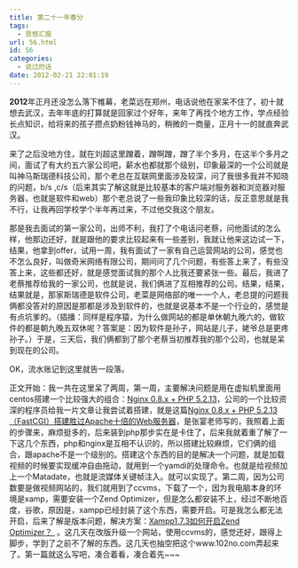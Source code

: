 ```yaml
---
title: 第二十一年春分
tags:
  - 思想汇报
url: 56.html
id: 56
categories:
  - 说过的话
date: 2012-02-21 22:01:19
---
```


**2012**年正月还没怎么落下帷幕，老菜远在郑州，电话说他在家呆不住了，初十就想去武汉，去年年底的打算就是回家过个好年，来年了再找个地方工作，学点经验长点知识，给将来的孩子攒点奶粉钱神马的，稍微的一商量，正月十一的就直奔武汉。

来了之后没地方住，就在刘超这里蹭着，蹭啊蹭，蹭了半个多月，在这半个多月之间，面试了有大约五六家公司吧，薪水也都就那个级别，印象最深的一个公司就是叫神马斯瑞德科技公司，那个老总在互联网里面涉及较深，问了我很多我并不知晓的问题，b/s ,c/s（后来其实了解这就是比较基本的客户端对服务器和浏览器对服务器，也就是软件和web）那个老总说了一些我印象比较深的话，反正意思就是我不行，让我再回学校学个半年再过来，不过他交我这个朋友。

那是我去面试的第一家公司，出师不利，我打了个电话问老蔡，问他面试的怎么样，他那边还好，就是跟他的要求比较起来有一些差别，我就让他来这边试一下，结果，他拿到offer，试用一周，我有面试了一家有自己运营网站的公司，感觉也不怎么良好，叫做奇米网络有限公司，期间问了几个问题，有些答上来了，有些没答上来，这些都还好，就是感觉面试我的那个人比我还要紧张一些。最后，我进了老蔡推荐给我的一家公司，也就是说，我们俩进了互相推荐的公司。结果，结果，结果就是，那家斯瑞德是软件公司，老菜是网络部的唯一一个人，老总提的问题我俩都没答对的原因是那都是涉及到软件的，也就是说基本不是一个行业的，感觉是有点坑爹的。（插播：同样是程序猿，为什么做网站的都是单休朝九晚六的，做软件的都是朝九晚五双休呢？答案是：因为软件是孙子，网站是儿子，姥爷总是更疼孙子。）于是，三天后，我们俩都到了那个老蔡当初推荐我的那个公司，也就是呆到现在的公司。

OK，流水账记到这里就告一段落。

正文开始：我一共在这里呆了两周，第一周，主要解决问题是用在虚拟机里面用centos搭建一个比较强大的组合：[Nginx 0.8.x + PHP 5.2.13](http://www.102no.com/wordpress/?p=26 "详细阅读 Nginx 0.8.x + PHP 5.2.13（FastCGI）搭建胜过Apache十倍的Web服务器")，公司的一个比较资深的程序员给我一片文章让我尝试着搭建，就是这篇[Nginx 0.8.x + PHP 5.2.13（FastCGI）搭建胜过Apache十倍的Web服务器](http://www.102no.com/wordpress/?p=26 "Nginx 0.8.x + PHP 5.2.13（FastCGI）搭建胜过Apache十倍的Web服务器")，是张宴老师写的，我照着上面的步骤来，麻烦挺多的，后来装到php那步实在是卡住了，后来我就着重了解了一下这几个东西，php和nginx是互相不认识的，所以搭建比较麻烦，它们俩的组合，跟apache不是一个级别的。搭建这个东西的目的是解决一个问题，就是加载视频的时候要实现缓冲自由拖动，就用到一个yamdi的处理命令。也就是给视频加上一个Matadate，也就是流媒体关键帧注入。就可以实现了。第二周，因为公司数要是做视频网站的，我们就用到了ccvms，下载了一个，因为我电脑本身的环境是xamp，需要安装一个Zend Optimizer，但是怎么都安装不上，经过不断地百度，谷歌，原因是，xampp已经封装了这个东西，需要开启。可是我怎么都无法开启，后来了解是版本问题，解决方案：[Xampp1.7.3如何开启Zend Optimizer？ ](http://www.102no.com/wordpress/?p=79 "Xampp1.7.3如何开启Zend Optimizer？  ") 。这几天在改版升级一个网站，使用ccvms的，感觉还好，跟得上脚步，学到了之前不了解的东西。这几天也抽空把这个www.102no.com弄起来了。第一篇就这么写吧，凑合着看，凑合着先~~~
